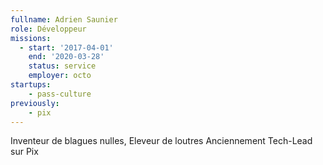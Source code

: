 ```yaml
---
fullname: Adrien Saunier
role: Développeur
missions:
  - start: '2017-04-01'
    end: '2020-03-28'
    status: service
    employer: octo
startups:
    - pass-culture
previously:
    - pix
---
```


Inventeur de blagues nulles, Eleveur de loutres
Anciennement Tech-Lead sur Pix
